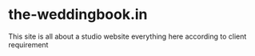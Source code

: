 # the-weddingbook.in
This site is  all about a studio website  everything here according to client requirement 
